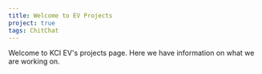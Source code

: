 ```yaml
---
title: Welcome to EV Projects
project: true
tags: ChitChat
---
```

Welcome to KCI EV's projects page. Here we have information on what we are working on.
